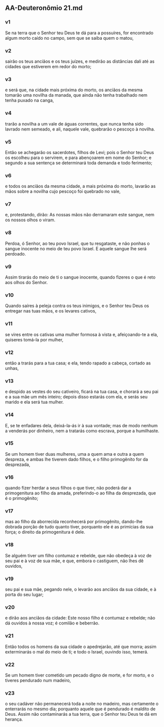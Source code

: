 ## AA-Deuteronômio 21.md
### v1
 Se na terra que o Senhor teu Deus te dá para a possuíres, for encontrado algum morto caído no campo, sem que se saiba quem o matou,
### v2
 sairão os teus anciãos e os teus juízes, e medirão as distâncias dali até as cidades que estiverem em redor do morto;
### v3
 e será que, na cidade mais próxima do morto, os anciãos da mesma tomarão uma novilha da manada, que ainda não tenha trabalhado nem tenha puxado na canga,
### v4
 trarão a novilha a um vale de águas correntes, que nunca tenha sido lavrado nem semeado, e ali, naquele vale, quebrarão o pescoço à novilha.
### v5
 Então se achegarão os sacerdotes, filhos de Levi; pois o Senhor teu Deus os escolheu para o servirem, e para abençoarem em nome do Senhor; e segundo a sua sentença se determinará toda demanda e todo ferimento;
### v6
 e todos os anciãos da mesma cidade, a mais próxima do morto, lavarão as mãos sobre a novilha cujo pescoço foi quebrado no vale,
### v7
 e, protestando, dirão: As nossas mãos não derramaram este sangue, nem os nossos olhos o viram.
### v8
 Perdoa, ó Senhor, ao teu povo Israel, que tu resgataste, e não ponhas o sangue inocente no meio de teu povo Israel. E aquele sangue lhe será perdoado.
### v9
 Assim tirarás do meio de ti o sangue inocente, quando fizeres o que é reto aos olhos do Senhor.
### v10
 Quando saíres à peleja contra os teus inimigos, e o Senhor teu Deus os entregar nas tuas mãos, e os levares cativos,
### v11
 se vires entre os cativas uma mulher formosa à vista e, afeiçoando-te a ela, quiseres tomá-la por mulher,
### v12
 então a trarás para a tua casa; e ela, tendo rapado a cabeça, cortado as unhas,
### v13
 e despido as vestes do seu cativeiro, ficará na tua casa, e chorará a seu pai e a sua mãe um mês inteiro; depois disso estarás com ela, e serás seu marido e ela será tua mulher.
### v14
 E, se te enfadares dela, deixá-la-ás ir à sua vontade; mas de modo nenhum a venderás por dinheiro, nem a tratarás como escrava, porque a humilhaste.
### v15
 Se um homem tiver duas mulheres, uma a quem ama e outra a quem despreza, e ambas lhe tiverem dado filhos, e o filho primogênito for da desprezada,
### v16
 quando fizer herdar a seus filhos o que tiver, não poderá dar a primogenitura ao filho da amada, preferindo-o ao filha da desprezada, que é o primogênito;
### v17
 mas ao filho da aborrecida reconhecerá por primogênito, dando-lhe dobrada porção de tudo quanto tiver, porquanto ele é as primícias da sua força; o direito da primogenitura é dele.
### v18
 Se alguém tiver um filho contumaz e rebelde, que não obedeça à voz de seu pai e à voz de sua mãe, e que, embora o castiguem, não lhes dê ouvidos,
### v19
 seu pai e sua mãe, pegando nele, o levarão aos anciãos da sua cidade, e à porta do seu lugar;
### v20
 e dirão aos anciãos da cidade: Este nosso filho é contumaz e rebelde; não dá ouvidos à nossa voz; é comilão e beberrão.
### v21
 Então todos os homens da sua cidade o apedrejarão, até que morra; assim exterminarás o mal do meio de ti; e todo o Israel, ouvindo isso, temerá.
### v22
 Se um homem tiver cometido um pecado digno de morte, e for morto, e o tiveres pendurado num madeiro,
### v23
 o seu cadáver não permanecerá toda a noite no madeiro, mas certamente o enterrarás no mesmo dia; porquanto aquele que é pendurado é maldito de Deus. Assim não contaminarás a tua terra, que o Senhor teu Deus te dá em herança.
